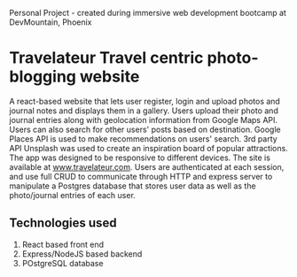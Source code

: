 Personal Project - created during immersive web development bootcamp at DevMountain, Phoenix


**Travelateur** Travel centric photo-blogging website
========================================
A react-based website that lets user register, login and upload photos and journal notes and displays them in a gallery. Users upload their photo and journal entries along with geolocation information from Google Maps API. Users can also search for other users' posts based on destination. Google Places API is used to make recommendations on users' search. 3rd party API Unsplash was used to create an inspiration board of popular attractions. The app was designed to be responsive to different devices. The site is available at www.travelateur.com. Users are authenticated at each session, and use full CRUD to communicate through HTTP and express server to manipulate a Postgres database that stores user data as well as the photo/journal entries of each user. 

Technologies used
--------------------------
1. React based front end
2. Express/NodeJS based backend
2. POstgreSQL database